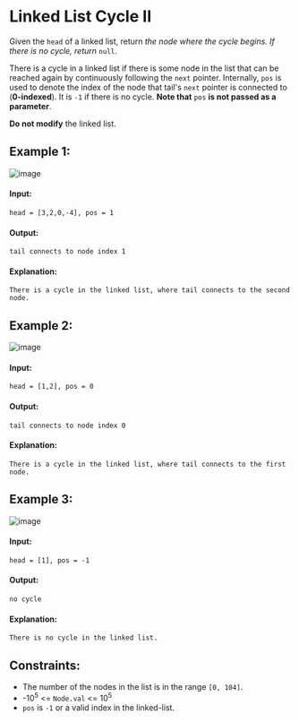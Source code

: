 # Linked List Cycle II

Given the `head` of a linked list, return *the node where the cycle begins. If there is no cycle, return* `null`.

There is a cycle in a linked list if there is some node in the list that can be reached again by continuously following the `next` pointer. Internally, `pos` is used to denote the index of the node that tail's `next` pointer is connected to (**0-indexed**). It is `-1` if there is no cycle. **Note that** `pos` **is not passed as a parameter**.

**Do not modify** the linked list.

 

## Example 1:
![image](https://user-images.githubusercontent.com/24850908/150195281-c942ac36-e1d5-4b6c-8e74-72e005527454.png)

#### Input: 

`head = [3,2,0,-4], pos = 1`

#### Output: 

`tail connects to node index 1`

#### Explanation: 

`There is a cycle in the linked list, where tail connects to the second node.`



## Example 2:
![image](https://user-images.githubusercontent.com/24850908/150195375-350c95ba-5cc5-482d-8070-e301714efd4b.png)

#### Input: 

`head = [1,2], pos = 0`

#### Output: 

`tail connects to node index 0`

#### Explanation: 

`There is a cycle in the linked list, where tail connects to the first node.`



## Example 3:
![image](https://user-images.githubusercontent.com/24850908/150195464-6f7ffd0f-2880-4f8c-ba94-1b19f49ca51f.png)

#### Input: 

`head = [1], pos = -1`

#### Output: 

`no cycle`

#### Explanation: 

`There is no cycle in the linked list.`

 

## Constraints:
- The number of the nodes in the list is in the range `[0, 104]`.
- -10<sup>5</sup> <= `Node.val` <= 10<sup>5</sup>
- `pos` is `-1` or a valid index in the linked-list.
